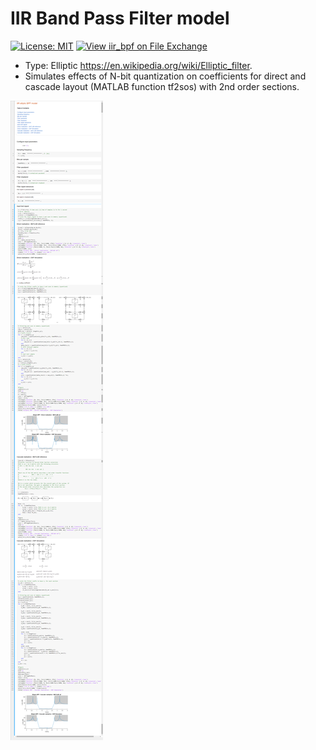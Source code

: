 # IIR Band Pass Filter model
[![License: MIT](https://img.shields.io/badge/License-MIT-blue.svg)](https://github.com/etfovac/iir_bpf/blob/main/LICENSE)  [![View iir_bpf on File Exchange](https://www.mathworks.com/matlabcentral/images/matlab-file-exchange.svg)](https://www.mathworks.com/matlabcentral/fileexchange/113685-iir_bpf)  
* Type: Elliptic https://en.wikipedia.org/wiki/Elliptic_filter.
* Simulates effects of N-bit quantization on coefficients for direct and cascade layout (MATLAB function tf2sos) with 2nd order sections. 

<a href="https://github.com/etfovac/iir_bpf/blob/main/graphics/2022-06-20_202042.png"><img src="https://github.com/etfovac/iir_bpf/blob/main/graphics/2022-06-20_202042.png"></a>
